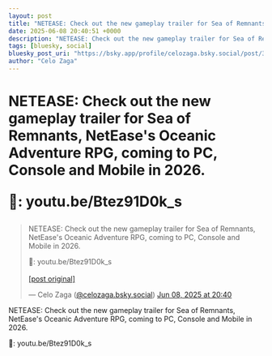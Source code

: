 ```yaml
---
layout: post
title: "NETEASE: Check out the new gameplay trailer for Sea of Remnants, NetEase's Oceanic Adventure RPG, coming to PC, Console and Mobile in 2026.   🔗: youtu.be/Btez91D0k_s"
date: 2025-06-08 20:40:51 +0000
description: "NETEASE: Check out the new gameplay trailer for Sea of Remnants, NetEase's Oceanic Adventure RPG, coming to PC, Console and Mobile in 2026.   🔗: youtu.b..."
tags: [bluesky, social]
bluesky_post_uri: "https://bsky.app/profile/celozaga.bsky.social/post/3lr4px5lmms2v"
author: "Celo Zaga"
---
```


<h1 class="bluesky-post-title">NETEASE: Check out the new gameplay trailer for Sea of Remnants, NetEase's Oceanic Adventure RPG, coming to PC, Console and Mobile in 2026. 

🔗: youtu.be/Btez91D0k_s</h1>


<blockquote class="bluesky-embed" data-bluesky-uri="at://did:plc:lmh6rennptq77inaztnovw4b/app.bsky.feed.post/3lr4px5lmms2v" data-bluesky-embed-color-mode="system">
<p lang="">NETEASE: Check out the new gameplay trailer for Sea of Remnants, NetEase's Oceanic Adventure RPG, coming to PC, Console and Mobile in 2026. 

🔗: youtu.be/Btez91D0k_s<br><br><a href="https://bsky.app/profile/celozaga.bsky.social/post/3lr4px5lmms2v">[post original]</a></p>
&mdash; Celo Zaga (<a href="https://bsky.app/profile/did:plc:lmh6rennptq77inaztnovw4b">@celozaga.bsky.social</a>) <a href="https://bsky.app/profile/celozaga.bsky.social/post/3lr4px5lmms2v">Jun 08, 2025 at 20:40</a>
</blockquote>
<script async src="https://embed.bsky.app/static/embed.js" charset="utf-8"></script>


<p class="bluesky-post-description">NETEASE: Check out the new gameplay trailer for Sea of Remnants, NetEase's Oceanic Adventure RPG, coming to PC, Console and Mobile in 2026. 

🔗: youtu.be/Btez91D0k_s</p>
